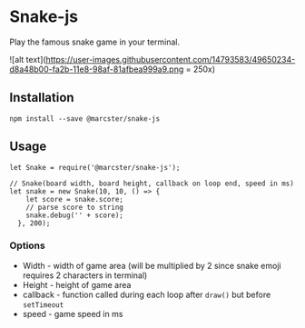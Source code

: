 # Snake-js

Play the famous snake game in your terminal.

![alt text](https://user-images.githubusercontent.com/14793583/49650234-d8a48b00-fa2b-11e8-98af-81afbea999a9.png  = 250x)

## Installation
`npm install --save @marcster/snake-js`

## Usage

```
let Snake = require('@marcster/snake-js');

// Snake(board width, board height, callback on loop end, speed in ms)
let snake = new Snake(10, 10, () => {
    let score = snake.score;
    // parse score to string
    snake.debug('' + score);
  }, 200);

```

### Options
 * Width - width of game area (will be multiplied by 2 since snake emoji requires 2 characters in terminal)
 * Height - height of game area
 * callback - function called during each loop after `draw()` but before `setTimeout`
 * speed - game speed in ms
